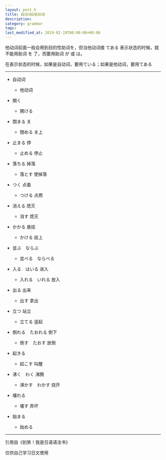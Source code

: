 ```yaml
---
layout: post_h
title: 自动词&他动词
description: 
category: grammar
tags: 
last_modified_at: 2019-02-19T00:00:00+00:00
---
```


他动词前面一般会用到目的性助词を，但当他动词接 てある 表示状态的时候，就不能用助词 を 了，而要用助词 が 或 は。

在表示状态的时候，如果是自动词，要用ている；如果是他动词，要用てある

<hr>

- 自动词

    - 他动词


- 開く

    - 開ける

- 閉まる 关
    
    - 閉める 关上

- 止まる 停
    
    - 止める 停止

- 落ちる 掉落
    
    - 落とす 使掉落

- つく 点着
    
    - つける 点燃

- 消える 熄灭
    
    - 消す 熄灭

- かかる 悬挂
    
    - かける 挂上


- 並ぶ　ならぶ 
    
    - 並べる　ならべる

- 入る　はいる 进入
    
    - 入れる　いれる 放入

- 出る 出来
    
    - 出す 拿出

- 立つ 站立
    
    - 立てる 竖起

- 倒れる　たおれる 倒下
    
    - 倒す　たおす 放倒

- 起きる
    
    - 起こす 叫醒

- 沸く　わく 沸腾
    
    - 沸かす　わかす 烧开

- 壊れる
    
    - 壊す 弄坏

- 始まる
    
    - 始める



<hr>

引用自《别笑！我是日语语法书》

仅供自己学习日文使用

